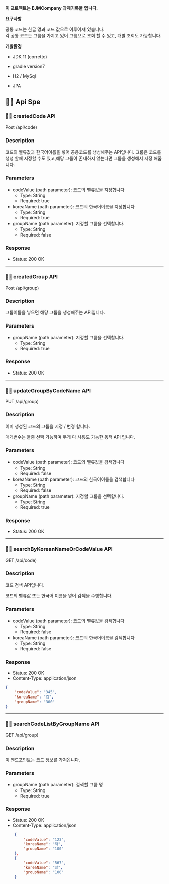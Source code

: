 
 **이 프로젝트는 EJMCompany 과제기록물 입니다.**

**요구사항**

공통 코드는 한글 명과 코드 값으로 이루어져 있습니다.<br>
각 공통 코드는 그룹을 가지고 있어 그룹으로 조회 할 수 있고, 개별 조회도 가능합니다.

**개발환경**
- JDK 11 (corretto)

- gradle version7

- H2 / MySql

- JPA

## 🙋‍♀️ Api Spe

### 🙋‍♀️ createdCode API
Post /api/code)
### Description
코드의 벨류값과 한국어이름을 넣어 공용코드를 생성해주는 API입니다.
그룹은 코드를 생성 할때 지정할 수도 있고,해당 그룹이 존재하지 않는다면 그룹을 생성해서 지정 해줍니다.

### Parameters
- codeValue (path parameter): 코드의 벨류값을 지정합니다
  - Type: String
  - Required: true
- koreaName (path parameter): 코드의 한국어이름을 지정합니다
  - Type: String
  - Required: true
- groupName (path parameter): 지정할 그룹을 선택합니다.
  - Type: String
  - Required: false

### Response
- Status: 200 OK
---
### 🙋‍♀️ createdGroup API
Post /api/group)
### Description
그룹이름을 넣으면 해당 그룹을 생성해주는 API입니다.

### Parameters
- groupName (path parameter): 지정할 그룹을 선택합니다.
  - Type: String
  - Required: true

### Response
- Status: 200 OK
---
### 🙋‍♀️ updateGroupByCodeName API
PUT /api/group)
### Description
 이미 생성된 코드의 그룹을 지정 / 변경 합니다.

 매개변수는 둘중 선택 가능하며 두개 다 사용도 가능한 동적 API 입니다.

### Parameters
- codeValue (path parameter): 코드의 벨류값을 검색합니다
  - Type: String
  - Required: false
- koreaName (path parameter): 코드의 한국어이름을 검색합니다
  - Type: String
  - Required: false
- groupName (path parameter): 지정할 그룹을 선택합니다.
  - Type: String
  - Required: true

### Response
- Status: 200 OK
---
### 🙋‍♀️ searchByKoreanNameOrCodeValue API
GET /api/code)
### Description
코드 검색 API입니다.

코드의 벨류값 또는 한국어 이름을 넣어 검색을 수행합니다.

### Parameters
- codeValue (path parameter): 코드의 벨류값을 검색합니다
  - Type: String
  - Required: false
- koreaName (path parameter): 코드의 한국어이름을 검색합니다
  - Type: String
  - Required: false

### Response
- Status: 200 OK
- Content-Type: application/json

```json
{
    "codeValue": "345",
    "koreaName": "킴",
    "groupName": "300"
}
```
---

### 🙋‍♀️ searchCodeListByGroupName API
GET /api/group)
### Description
이 엔드포인트는 코드 정보를 가져옵니다.

### Parameters
- groupName (path parameter): 검색할 그룹 명
  - Type: String
  - Required: true

### Response
- Status: 200 OK
- Content-Type: application/json

```json
    {
        "codeValue": "123",
        "koreaName": "잭",
        "groupName": "100"
    },
    {
        "codeValue": "567",
        "koreaName": "힐",
        "groupName": "100"
    }
```
